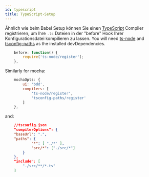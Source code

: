 ```yaml
---
id: typescript
title: TypeScript-Setup
---
```

Ähnlich wie beim Babel Setup können Sie einen [TypeScript](http://www.typescriptlang.org/) Compiler registrieren, um Ihre `.ts` Dateien in der "before" Hook Ihrer Konfigurationsdatei kompilieren zu lassen. You will need [ts-node](https://github.com/TypeStrong/ts-node) and [tsconfig-paths](https://github.com/dividab/tsconfig-paths) as the installed devDependencies.

```js
    before: function() {
        require('ts-node/register');
    },
```

Similarly for mocha:

```js
    mochaOpts: {
        ui: 'bdd',
        compilers: [
            'ts-node/register',
            'tsconfig-paths/register'
        ]
    },
```

and:

```json
    //tsconfig.json
    "compilerOptions": {
    "baseUrl": ".",
    "paths": {
            "*": [ "./*" ],
            "src/*": ["./src/*"]
        }
    },
    "include": [
        "./src/**/*.ts"
    ]
```